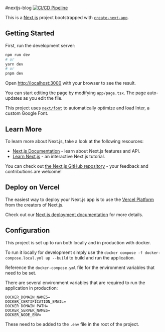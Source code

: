 #nextjs-blog
[![CI/CD Pipeline](https://github.com/hsm2k3/nextjs-blog/actions/workflows/deployment-pipeline.yml/badge.svg)](https://github.com/hsm2k3/nextjs-blog/actions/workflows/deployment-pipeline.yml)



This is a [Next.js](https://nextjs.org/) project bootstrapped with [`create-next-app`](https://github.com/vercel/next.js/tree/canary/packages/create-next-app).

## Getting Started

First, run the development server:

```bash
npm run dev
# or
yarn dev
# or
pnpm dev
```

Open [http://localhost:3000](http://localhost:3000) with your browser to see the result.

You can start editing the page by modifying `app/page.tsx`. The page auto-updates as you edit the file.

This project uses [`next/font`](https://nextjs.org/docs/basic-features/font-optimization) to automatically optimize and load Inter, a custom Google Font.

## Learn More

To learn more about Next.js, take a look at the following resources:

- [Next.js Documentation](https://nextjs.org/docs) - learn about Next.js features and API.
- [Learn Next.js](https://nextjs.org/learn) - an interactive Next.js tutorial.

You can check out [the Next.js GitHub repository](https://github.com/vercel/next.js/) - your feedback and contributions are welcome!

## Deploy on Vercel

The easiest way to deploy your Next.js app is to use the [Vercel Platform](https://vercel.com/new?utm_medium=default-template&filter=next.js&utm_source=create-next-app&utm_campaign=create-next-app-readme) from the creators of Next.js.

Check out our [Next.js deployment documentation](https://nextjs.org/docs/deployment) for more details.


## Configuration

This project is set up to run both locally and in production with docker.

To run it locally for development simply use the `docker compose -f docker-compose.local.yml up --build` to build and run the application.

Reference the `docker-compose.yml` file for the environment variables that need to be set.

There are several environment variables that are required to run the application in production:


```angular2html
DOCKER_DOMAIN_NAMES=
DOCKER_CERTIFICATION_EMAIL=
DOCKER_DOMAIN_PATH=
DOCKER_SERVER_NAMES=
DOCKER_NODE_ENV=
```

These need to be added to the `.env` file in the root of the project.



